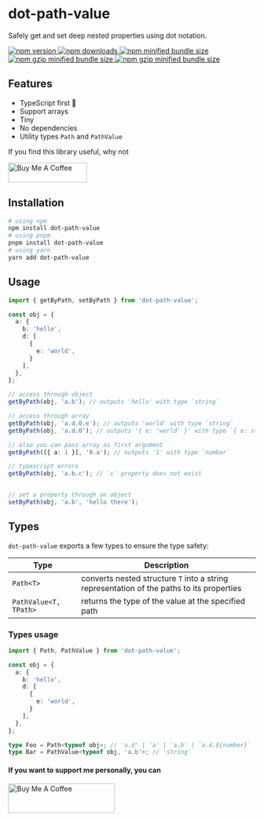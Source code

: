 # dot-path-value

Safely get and set deep nested properties using dot notation.

<a href="https://www.npmjs.com/package/dot-path-value">
  <img alt="npm version" src="https://img.shields.io/npm/v/dot-path-value.svg?style=flat-square" />
</a>
<a href="https://www.npmjs.com/package/dot-path-value">
  <img alt="npm downloads" src="https://img.shields.io/npm/dm/dot-path-value.svg?style=flat-square" />
</a>
<a href="https://bundlephobia.com/package/dot-path-value">
  <img alt="npm minified bundle size" src="https://img.shields.io/bundlephobia/min/dot-path-value?style=flat-square">
</a>
<a href="https://bundlephobia.com/package/dot-path-value">
  <img alt="npm gzip minified bundle size" src="https://img.shields.io/bundlephobia/minzip/dot-path-value?style=flat-square">
</a>
<a href="https://github.com/g-makarov/dot-path-value">
  <img alt="npm gzip minified bundle size" src="https://img.shields.io/github/stars/g-makarov/dot-path-value?style=flat-square">
</a>

## Features

- TypeScript first 🤙
- Support arrays
- Tiny
- No dependencies
- Utility types `Path` and `PathValue`

If you find this library useful, why not

<a href="https://www.buymeacoffee.com/gmakarov" target="_blank"><img src="https://cdn.buymeacoffee.com/buttons/v2/default-yellow.png" alt="Buy Me A Coffee" style="height: 40px !important;width: 160px !important;" ></a>

## Installation

```bash
# using npm
npm install dot-path-value
# using pnpm
pnpm install dot-path-value
# using yarn
yarn add dot-path-value
```

## Usage

```ts
import { getByPath, setByPath } from 'dot-path-value';

const obj = {
  a: {
    b: 'hello',
    d: [
      {
        e: 'world',
      }
    ],
  },
};

// access through object
getByPath(obj, 'a.b'); // outputs 'hello' with type `string`

// access through array
getByPath(obj, 'a.d.0.e'); // outputs 'world' with type `string`
getByPath(obj, 'a.d.0'); // outputs '{ e: 'world' }' with type `{ e: string }`

// also you can pass array as first argument
getByPath([{ a: 1 }], '0.a'); // outputs '1' with type `number`

// typescript errors
getByPath(obj, 'a.b.c'); // `c` property does not exist


// set a property through an object
setByPath(obj, 'a.b', 'hello there');
```

## Types

`dot-path-value` exports a few types to ensure the type safety:

| Type                  | Description                                                                               |
| --------------------- | ----------------------------------------------------------------------------------------- |
| `Path<T>`             | converts nested structure `T` into a string representation of the paths to its properties |
| `PathValue<T, TPath>` | returns the type of the value at the specified path                                       |

### Types usage

```ts
import { Path, PathValue } from 'dot-path-value';

const obj = {
  a: {
    b: 'hello',
    d: [
      {
        e: 'world',
      }
    ],
  },
};

type Foo = Path<typeof obj>; // 'a.d' | 'a' | 'a.b' | `a.d.${number}` | `a.d.${number}.e`
type Bar = PathValue<typeof obj, 'a.b'>; // 'string'
```

#### If you want to support me personally, you can
<a href="https://www.buymeacoffee.com/gmakarov" target="_blank"><img src="https://cdn.buymeacoffee.com/buttons/v2/default-yellow.png" alt="Buy Me A Coffee" style="height: 60px !important;width: 217px !important;" ></a>
